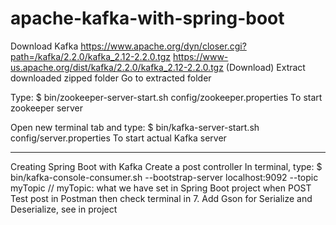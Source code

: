# apache-kafka-with-spring-boot

Download Kafka
https://www.apache.org/dyn/closer.cgi?path=/kafka/2.2.0/kafka_2.12-2.2.0.tgz
https://www-us.apache.org/dist/kafka/2.2.0/kafka_2.12-2.2.0.tgz (Download)
Extract downloaded zipped folder 
Go to extracted folder

Type: $ bin/zookeeper-server-start.sh config/zookeeper.properties 
To start zookeeper server

Open new terminal tab and type: $ bin/kafka-server-start.sh config/server.properties 
To start actual Kafka server

--------------------------------------------------------------------------------------------------------------------------------

Creating Spring Boot with Kafka
Create a post controller
In terminal, type: $ bin/kafka-console-consumer.sh --bootstrap-server localhost:9092 --topic myTopic // myTopic: what we have set in Spring Boot project when POST
Test post in Postman then check terminal in 7.
Add Gson for Serialize and Deserialize, see in project
